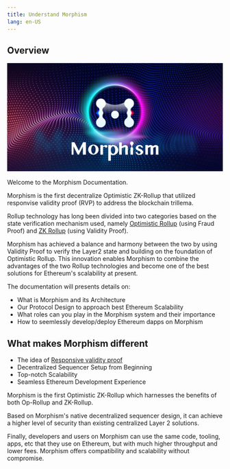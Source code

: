 ```yaml
---
title: Understand Morphism
lang: en-US
---
```


## Overview

![overviewPic](../../assets/docs/protocol/overview.png)


Welcome to the Morphism Documentation.

Morphism is the first decentralize Optimistic ZK-Rollup that utilized responvise validity proof (RVP) to address the blockchain trillema.

Rollup technology has long been divided into two categories based on the state verification mechanism used, namely [Optimistic Rollup](https://ethereum.org/en/developers/docs/scaling/optimistic-rollups/) (using Fraud Proof) and [ZK Rollup](https://ethereum.org/en/developers/docs/scaling/zk-rollups/) (using Validity Proof). 

Morphism has achieved a balance and harmony between the two by using Validity Proof to verify the Layer2 state and building on the foundation of Optimistic Rollup. This innovation enables Morphism to combine the advantages of the two Rollup technologies and become one of the best solutions for Ethereum's scalability at present.

The documentation will presents details on:
- What is Morphism and its Architecture
- Our Protocol Design to approach best Ethereum Scalability
- What roles can you play in the Morphism system and their importance
- How to seemlessly develop/deploy Ethereum dapps on Morphism

## What makes Morphism different

- The idea of [Responsive validity proof](https://medium.com/@Morphism_EN/responsive-validity-proof-optimistic-zk-rollup-7838fe87dbcc) 
- Decentralized Sequencer Setup from Beginning
- Top-notch Scalability
- Seamless Ethereum Development Experience

Morphism is the first Optimistic ZK-Rollup which harnesses the benefits of both Op-Rollup and ZK-Rollup. 

Based on Morphism's native decentralized sequencer design, it can achieve a higher level of security than existing centralized Layer 2 solutions. 

Finally, developers and users on Morphism can use the same code, tooling, apps, etc that they use on Ethereum, but with much higher throughput and lower fees. Morphism offers compatibility and scalability without compromise.